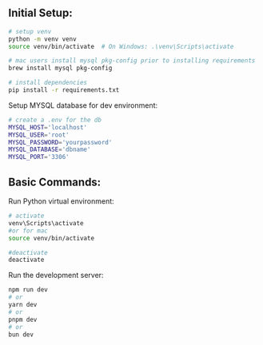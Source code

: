 ## Initial Setup:
```bash
# setup venv
python -m venv venv
source venv/bin/activate  # On Windows: .\venv\Scripts\activate

# mac users install mysql pkg-config prior to installing requirements
brew install mysql pkg-config

# install dependencies
pip install -r requirements.txt

```

Setup MYSQL database for dev environment:
```bash
# create a .env for the db
MYSQL_HOST='localhost'
MYSQL_USER='root'
MYSQL_PASSWORD='yourpassword'
MYSQL_DATABASE='dbname'
MYSQL_PORT='3306'
```

## Basic Commands:
Run Python virtual environment:
```bash
# activate
venv\Scripts\activate
#or for mac
source venv/bin/activate

#deactivate
deactivate
```

Run the development server:

```bash
npm run dev
# or
yarn dev
# or
pnpm dev
# or
bun dev
```

